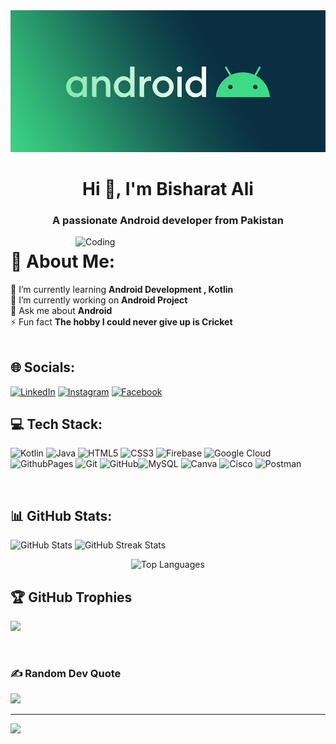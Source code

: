 <div align="center">
    <img src="https://raw.githubusercontent.com/engineer-bisharat-ali/Assets/main/android-developer7.jpg" alt="logo">
</div>


<h1 align="center">Hi 👋, I'm Bisharat Ali</h1>
<h3 align="center">A passionate Android developer from Pakistan</h3> 

<img align="right" alt="Coding" width="400" src="https://cdn.dribbble.com/users/1059583/screenshots/4171367/coding-freak.gif">

# 💫 About Me: 
🌱 I’m currently learning **Android Development , Kotlin** <br>🔭 I’m currently working on **Android Project** <br>💬 Ask me about **Android** <br>⚡ Fun fact **The hobby I could never give up is Cricket**
<br>
<br>

## 🌐 Socials:
[![LinkedIn](https://img.shields.io/badge/LinkedIn-%230077B5.svg?logo=linkedin&logoColor=white)](https://linkedin.com/in/https://www.linkedin.com/in/bisharat-ali/)  [![Instagram](https://img.shields.io/badge/Instagram-%23E4405F.svg?logo=Instagram&logoColor=white)](https://instagram.com/https://www.instagram.com/bisharat__ali_/) 
 [![Facebook](https://img.shields.io/badge/Facebook-%231877F2.svg?logo=Facebook&logoColor=white)](https://facebook.com/https://www.facebook.com/profile.php?id=100014060622443)
 <br>
 
## 💻 Tech Stack:
 ![Kotlin](https://img.shields.io/badge/kotlin-%237F52FF.svg?style=for-the-badge&logo=kotlin&logoColor=white) ![Java](https://img.shields.io/badge/java-%23ED8B00.svg?style=for-the-badge&logo=openjdk&logoColor=white)  ![HTML5](https://img.shields.io/badge/html5-%23E34F26.svg?style=for-the-badge&logo=html5&logoColor=white) ![CSS3](https://img.shields.io/badge/css3-%231572B6.svg?style=for-the-badge&logo=css3&logoColor=white) ![Firebase](https://img.shields.io/badge/firebase-a08021?style=for-the-badge&logo=firebase&logoColor=ffcd34)  ![Google Cloud](https://img.shields.io/badge/GoogleCloud-%234285F4.svg?style=for-the-badge&logo=google-cloud&logoColor=white) ![GithubPages](https://img.shields.io/badge/github%20pages-121013?style=for-the-badge&logo=github&logoColor=white) ![Git](https://img.shields.io/badge/git-%23F05033.svg?style=for-the-badge&logo=git&logoColor=white) ![GitHub](https://img.shields.io/badge/github-%23121011.svg?style=for-the-badge&logo=github&logoColor=white)![MySQL](https://img.shields.io/badge/mysql-4479A1.svg?style=for-the-badge&logo=mysql&logoColor=white) ![Canva](https://img.shields.io/badge/Canva-%2300C4CC.svg?style=for-the-badge&logo=Canva&logoColor=white)  ![Cisco](https://img.shields.io/badge/cisco-%23049fd9.svg?style=for-the-badge&logo=cisco&logoColor=black) ![Postman](https://img.shields.io/badge/Postman-FF6C37?style=for-the-badge&logo=postman&logoColor=white)

 <br>
 
## 📊 GitHub Stats:
![GitHub Stats](https://github-readme-stats.vercel.app/api?username=engineer-bisharat-ali&theme=solarized-light&hide_border=false&include_all_commits=false&count_private=false)   ![GitHub Streak Stats](https://github-readme-streak-stats.herokuapp.com/?user=engineer-bisharat-ali&theme=solarized-light&hide_border=false)


<p align="center">
    <img src="https://github-readme-stats.vercel.app/api/top-langs/?username=engineer-bisharat-ali&theme=solarized-light&hide_border=false&include_all_commits=false&count_private=false&layout=compact" alt="Top Languages" style="width: 40%;">
</p>


## 🏆 GitHub Trophies
![](https://github-profile-trophy.vercel.app/?username=engineer-bisharat-ali&theme=oldie&no-frame=false&no-bg=false&margin-w=4)

<br>

### ✍️ Random Dev Quote
![](https://quotes-github-readme.vercel.app/api?type=horizontal&theme=light)

---
[![](https://visitcount.itsvg.in/api?id=engineer-bisharat-ali&icon=0&color=0)](https://visitcount.itsvg.in)

<!-- Proudly created with GPRM ( https://gprm.itsvg.in ) -->
